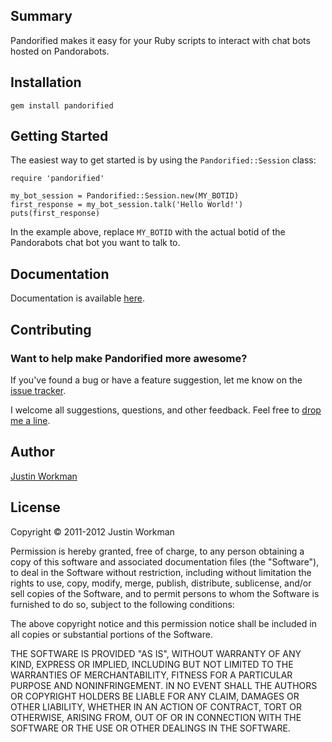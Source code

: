 Summary
-------

Pandorified makes it easy for your Ruby scripts to interact with chat bots hosted on Pandorabots.

Installation
------------

	gem install pandorified

Getting Started
---------------

The easiest way to get started is by using the `Pandorified::Session` class:

	require 'pandorified'
	
	my_bot_session = Pandorified::Session.new(MY_BOTID)
	first_response = my_bot_session.talk('Hello World!')
	puts(first_response)

In the example above, replace `MY_BOTID` with the actual botid of the Pandorabots chat bot you want to talk to.

Documentation
-------------

Documentation is available [here](http://rubydoc.info/gems/pandorified/frames).

Contributing
------------

### Want to help make Pandorified more awesome?

If you've found a bug or have a feature suggestion, let me know on the [issue tracker](https://bitbucket.org/xtagon/pandorified/issues?status=new&status=open).

I welcome all suggestions, questions, and other feedback. Feel free to [drop me a line](mailto:xtagon@gmail.com).

Author
------

[Justin Workman](mailto:xtagon@gmail.com)

License
-------

Copyright © 2011-2012 Justin Workman

Permission is hereby granted, free of charge, to any person obtaining a copy of this software and associated documentation files (the "Software"), to deal in the Software without restriction, including without limitation the rights to use, copy, modify, merge, publish, distribute, sublicense, and/or sell copies of the Software, and to permit persons to whom the Software is furnished to do so, subject to the following conditions:

The above copyright notice and this permission notice shall be included in all copies or substantial portions of the Software.

THE SOFTWARE IS PROVIDED "AS IS", WITHOUT WARRANTY OF ANY KIND, EXPRESS OR IMPLIED, INCLUDING BUT NOT LIMITED TO THE WARRANTIES OF MERCHANTABILITY, FITNESS FOR A PARTICULAR PURPOSE AND NONINFRINGEMENT. IN NO EVENT SHALL THE AUTHORS OR COPYRIGHT HOLDERS BE LIABLE FOR ANY CLAIM, DAMAGES OR OTHER LIABILITY, WHETHER IN AN ACTION OF CONTRACT, TORT OR OTHERWISE, ARISING FROM, OUT OF OR IN CONNECTION WITH THE SOFTWARE OR THE USE OR OTHER DEALINGS IN THE SOFTWARE.
